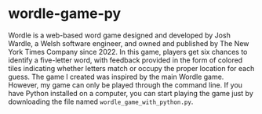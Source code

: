 # wordle-game-py
Wordle is a web-based word game designed and developed by Josh Wardle, a Welsh software engineer, and owned and published by The New York Times Company since 2022. In this game, players get six chances to identify a five-letter word, with feedback provided in the form of colored tiles indicating whether letters match or occupy the proper location for each guess. The game I created was inspired by the main Wordle game. However, my game can only be played through the command line. If you have Python installed on a computer, you can start playing the game just by downloading the file named ```wordle_game_with_python.py```.
